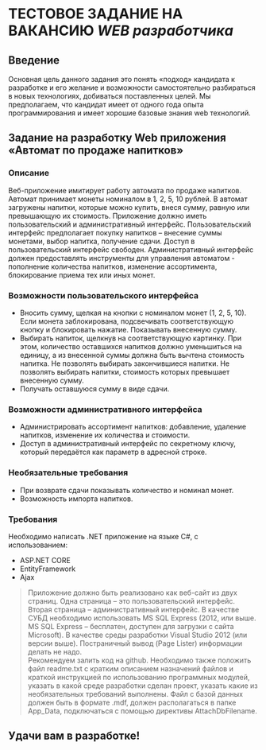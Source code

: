 # ТЕСТОВОЕ ЗАДАНИЕ НА ВАКАНСИЮ _WEB разработчика_

## Введение
Основная цель данного задания это понять «подход» кандидата к разработке  и его желание и возможности самостоятельно разбираться в новых технологиях, добиваться поставленных целей. 
Мы предполагаем, что кандидат имеет от одного года опыта программирования и имеет хорошие базовые знания web технологий.

## Задание на разработку Web приложения «Автомат по продаже напитков»

### Описание
Веб-приложение имитирует работу автомата по продаже напитков. Автомат принимает монеты номиналом в 1, 2, 5, 10 рублей. В автомат загружены напитки, которые можно купить, внеся сумму, равную или превышающую их стоимость.
Приложение должно иметь пользовательский и административный интерфейс. 
Пользовательский интерфейс предполагает покупку напитков – внесение суммы монетами, выбор напитка, получение сдачи. Доступ в пользовательский интерфейс свободен. 
Административный интерфейс должен предоставлять инструменты для управления автоматом - пополнение количества напитков, изменение ассортимента, блокирование приема тех или иных монет.

### Возможности пользовательского интерфейса
- Вносить сумму, щелкая на кнопки с номиналом монет (1, 2, 5, 10). Если монета заблокирована, подсвечивать соответствующую кнопку и блокировать нажатие. Показывать внесенную сумму.
- Выбирать напиток, щелкнув на соответствующую картинку. При этом, количество оставшихся напитков должно уменьшиться на единицу, а из внесенной суммы должна быть вычтена стоимость напитка. Не позволять выбирать закончившиеся напитки. Не позволять выбирать напитки, стоимость которых превышает внесенную сумму.
- Получать оставшуюся сумму в виде сдачи.

### Возможности административного интерфейса
- Администрировать ассортимент напитков: добавление, удаление напитков, изменение их количества и стоимости.
- Доступ в административный интерфейс по секретному ключу, который передаётся как параметр в адресной строке.

### Необязательные требования
- При возврате сдачи показывать количество и номинал монет. 
- Возможность импорта напитков.

### Требования
Необходимо написать .NET приложение на языке C#, с использованием:
- ASP.NET CORE
- EntityFramework
- Ajax

>Приложение должно быть реализовано как веб-сайт из двух страниц. Одна страница – это пользовательский интерфейс. Вторая страница – административный интерфейс.
В качестве СУБД необходимо использовать MS SQL Express (2012, или выше. MS SQL Express – бесплатен, доступен для загрузки с сайта Microsoft).
В качестве среды разработки Visual Studio 2012 (или версии выше).
Постраничный вывод  (Page Lister) информации делать не надо.	
Рекомендуем залить код на github. Необходимо также положить файл readme.txt с кратким описанием назначений файлов и краткой инструкцией по использованию программных модулей, указать в какой среде разработки сделан проект, указать какие из необязательных требований выполнены. Файл с базой данных должен быть в формате .mdf, должен располагаться в папке App_Data, подключаться с помощью директивы AttachDbFilename.


## Удачи вам в разработке!